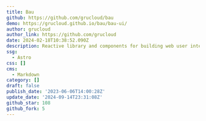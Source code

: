 ```yaml
---
title: Bau
github: https://github.com/grucloud/bau
demo: https://grucloud.github.io/bau/bau-ui/
author: grucloud
author_link: https://github.com/grucloud
date: 2024-02-18T10:38:52.090Z
description: Reactive library and components for building web user interface
ssg:
  - Astro
css: []
cms:
  - Markdown
category: []
draft: false
publish_date: '2023-06-06T14:00:28Z'
update_date: '2024-09-14T23:31:08Z'
github_star: 108
github_fork: 5
---
```

